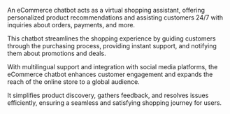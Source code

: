 An eCommerce chatbot acts as a virtual shopping assistant, offering personalized product recommendations and assisting customers 24/7 with inquiries about orders, payments, and more.

This chatbot streamlines the shopping experience by guiding customers through the purchasing process, providing instant support, and notifying them about promotions and deals.

With multilingual support and integration with social media platforms, the eCommerce chatbot enhances customer engagement and expands the reach of the online store to a global audience.

It simplifies product discovery, gathers feedback, and resolves issues efficiently, ensuring a seamless and satisfying shopping journey for users.
